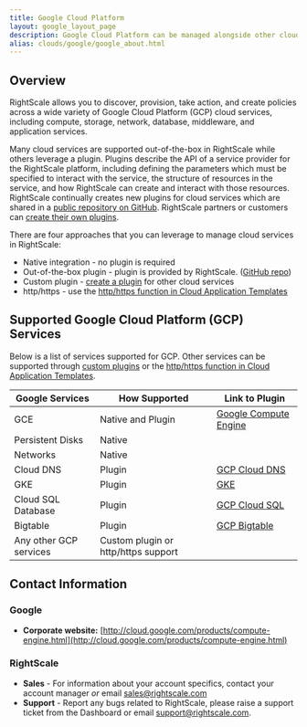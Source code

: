 ```yaml
---
title: Google Cloud Platform
layout: google_layout_page
description: Google Cloud Platform can be managed alongside other clouds using RightScale
alias: clouds/google/google_about.html
---
```


## Overview

RightScale allows you to discover, provision, take action, and create policies across a wide variety of Google Cloud Platform (GCP) cloud services, including compute, storage, network, database, middleware, and application services.

Many cloud services are supported out-of-the-box in RightScale while others leverage a plugin. Plugins describe the API of a service provider for the RightScale platform, including defining the parameters which must be specified to interact with the service, the structure of resources in the service, and how RightScale can create and interact with those resources. RightScale continually creates new plugins for cloud services which are shared in a [public repository on GitHub](https://github.com/rightscale/rightscale-plugins). RightScale partners or customers can [create their own plugins](/ss/reference/cat/v20161221/ss_plugins.html).  

There are four approaches that you can leverage to manage cloud services in RightScale:

* Native integration - no plugin is required
* Out-of-the-box plugin - plugin is provided by RightScale. ([GitHub repo](https://github.com/rightscale/rightscale-plugins))
* Custom plugin - [create a plugin](/ss/reference/cat/v20161221/ss_plugins.html) for other cloud services
* http/https - use the [http/https function in Cloud Application Templates](/ss/reference/rcl/v2/ss_RCL_functions.html#http-https-functions)

## Supported Google Cloud Platform (GCP) Services

Below is a list of services supported for GCP. Other services can be supported through [custom plugins](/ss/reference/cat/v20161221/ss_plugins.html) or the [http/https function in Cloud Application Templates](/ss/reference/rcl/v2/ss_RCL_functions.html#http-https-functions).

| **Google Services** | **How Supported** | **Link to Plugin** |
| ----------- | ----------- | --------------------- |
| GCE | Native and Plugin | [Google Compute Engine](https://github.com/rightscale/rightscale-plugins/blob/master/google/gce) |
| Persistent Disks | Native |  |
| Networks | Native |  |
| Cloud DNS | Plugin | [GCP Cloud DNS](https://github.com/rightscale/rightscale-plugins/blob/master/google/google_cloud_dns) |
| GKE | Plugin | [GKE](https://github.com/rightscale/rightscale-plugins/blob/master/google/gke) |
| Cloud SQL Database | Plugin | [GCP Cloud SQL](https://github.com/rightscale/rightscale-plugins/blob/master/google/google_cloud_sql) |
| Bigtable | Plugin | [GCP Bigtable](https://github.com/rightscale/rightscale-plugins/blob/master/google/google_bigtable) |
| Any other GCP services | Custom plugin or http/https support | &nbsp; |

## Contact Information

### Google

* **Corporate website:**  [http://cloud.google.com/products/compute-engine.html](http://cloud.google.com/products/compute-engine.html)

### RightScale

* **Sales** - For information about your account specifics, contact your account manager *or* email [sales@rightscale.com](mailto:sales@rightscale.com)
* **Support** - Report any bugs related to RightScale, please raise a support ticket from the Dashboard or email [support@rightscale.com](mailto:support@rightscale.com).
